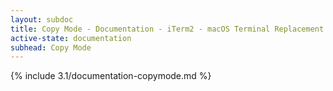 ```yaml
---
layout: subdoc
title: Copy Mode - Documentation - iTerm2 - macOS Terminal Replacement
active-state: documentation
subhead: Copy Mode
---
```

{% include 3.1/documentation-copymode.md %}


